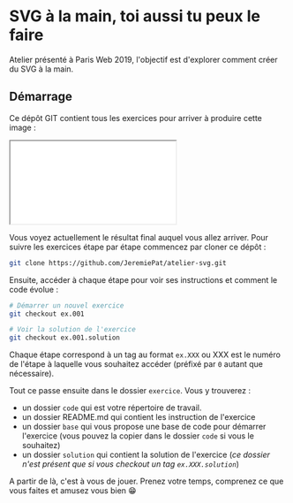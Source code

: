 # SVG à la main, toi aussi tu peux le faire

Atelier présenté à Paris Web 2019, l'objectif est d'explorer comment créer du
SVG à la main.


## Démarrage

Ce dépôt GIT contient tous les exercices pour arriver à produire cette image :

<iframe src="slides/img/final.svg"></iframe>

Vous voyez actuellement le résultat final auquel vous allez arriver. Pour
suivre les exercices étape par étape commencez par cloner ce dépôt :

```bash
git clone https://github.com/JeremiePat/atelier-svg.git
```

Ensuite, accéder à chaque étape pour voir ses instructions et comment le
code évolue :

```bash
# Démarrer un nouvel exercice
git checkout ex.001

# Voir la solution de l'exercice
git checkout ex.001.solution
```

Chaque étape correspond à un tag au format `ex.XXX` ou XXX est le numéro de
l'étape à laquelle vous souhaitez accéder (préfixé par `0` autant que nécessaire).

Tout ce passe ensuite dans le dossier `exercice`. Vous y trouverez :

  - un dossier `code` qui est votre répertoire de travail.
  - un dossier README.md qui contient les instruction de l'exercice
  - un dossier `base` qui vous propose une base de code pour démarrer l'exercice (vous pouvez la copier dans le dossier `code` si vous le souhaitez)
  - un dossier `solution` qui contient la solution de l'exercice (_ce dossier n'est présent que si vous checkout un tag `ex.XXX.solution`_)

A partir de là, c'est à vous de jouer. Prenez votre temps, comprenez ce que vous faites et amusez vous bien 😁
